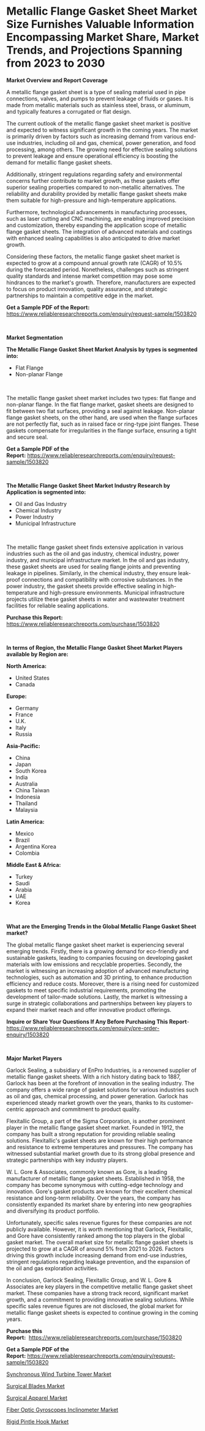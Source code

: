 <p><h1>Metallic Flange Gasket Sheet Market Size Furnishes Valuable Information Encompassing Market Share, Market Trends, and Projections Spanning from 2023 to 2030</h1></p><p><strong>Market Overview and Report Coverage</strong></p>
<p><p>A metallic flange gasket sheet is a type of sealing material used in pipe connections, valves, and pumps to prevent leakage of fluids or gases. It is made from metallic materials such as stainless steel, brass, or aluminum, and typically features a corrugated or flat design.</p><p>The current outlook of the metallic flange gasket sheet market is positive and expected to witness significant growth in the coming years. The market is primarily driven by factors such as increasing demand from various end-use industries, including oil and gas, chemical, power generation, and food processing, among others. The growing need for effective sealing solutions to prevent leakage and ensure operational efficiency is boosting the demand for metallic flange gasket sheets.</p><p>Additionally, stringent regulations regarding safety and environmental concerns further contribute to market growth, as these gaskets offer superior sealing properties compared to non-metallic alternatives. The reliability and durability provided by metallic flange gasket sheets make them suitable for high-pressure and high-temperature applications.</p><p>Furthermore, technological advancements in manufacturing processes, such as laser cutting and CNC machining, are enabling improved precision and customization, thereby expanding the application scope of metallic flange gasket sheets. The integration of advanced materials and coatings with enhanced sealing capabilities is also anticipated to drive market growth.</p><p>Considering these factors, the metallic flange gasket sheet market is expected to grow at a compound annual growth rate (CAGR) of 10.5% during the forecasted period. Nonetheless, challenges such as stringent quality standards and intense market competition may pose some hindrances to the market's growth. Therefore, manufacturers are expected to focus on product innovation, quality assurance, and strategic partnerships to maintain a competitive edge in the market.</p></p>
<p><strong>Get a Sample PDF of the Report:</strong> <a href="https://www.reliableresearchreports.com/enquiry/request-sample/1503820">https://www.reliableresearchreports.com/enquiry/request-sample/1503820</a></p>
<p>&nbsp;</p>
<p><strong>Market Segmentation</strong></p>
<p><strong>The Metallic Flange Gasket Sheet Market Analysis by types is segmented into:</strong></p>
<p><ul><li>Flat Flange</li><li>Non-planar Flange</li></ul></p>
<p>&nbsp;</p>
<p><p>The metallic flange gasket sheet market includes two types: flat flange and non-planar flange. In the flat flange market, gasket sheets are designed to fit between two flat surfaces, providing a seal against leakage. Non-planar flange gasket sheets, on the other hand, are used when the flange surfaces are not perfectly flat, such as in raised face or ring-type joint flanges. These gaskets compensate for irregularities in the flange surface, ensuring a tight and secure seal.</p></p>
<p><strong>Get a Sample PDF of the Report:</strong>&nbsp;<a href="https://www.reliableresearchreports.com/enquiry/request-sample/1503820">https://www.reliableresearchreports.com/enquiry/request-sample/1503820</a></p>
<p>&nbsp;</p>
<p><strong>The Metallic Flange Gasket Sheet Market Industry Research by Application is segmented into:</strong></p>
<p><ul><li>Oil and Gas Industry</li><li>Chemical Industry</li><li>Power Industry</li><li>Municipal Infrastructure</li></ul></p>
<p>&nbsp;</p>
<p><p>The metallic flange gasket sheet finds extensive application in various industries such as the oil and gas industry, chemical industry, power industry, and municipal infrastructure market. In the oil and gas industry, these gasket sheets are used for sealing flange joints and preventing leakage in pipelines. Similarly, in the chemical industry, they ensure leak-proof connections and compatibility with corrosive substances. In the power industry, the gasket sheets provide effective sealing in high-temperature and high-pressure environments. Municipal infrastructure projects utilize these gasket sheets in water and wastewater treatment facilities for reliable sealing applications.</p></p>
<p><strong>Purchase this Report:</strong>&nbsp; <a href="https://www.reliableresearchreports.com/purchase/1503820">https://www.reliableresearchreports.com/purchase/1503820</a></p>
<p>&nbsp;</p>
<p><strong>In terms of Region, the Metallic Flange Gasket Sheet Market Players available by Region are:</strong></p>
<p>
    <p> <strong> North America: </strong>
        <ul>
            <li>United States</li>
            <li>Canada</li>
        </ul>
        </p> 
    <p> <strong> Europe: </strong>
        <ul>
            <li>Germany</li>
            <li>France</li>
            <li>U.K.</li>
            <li>Italy</li>
            <li>Russia</li>
        </ul>
        </p> 
    <p> <strong> Asia-Pacific: </strong>
        <ul>
            <li>China</li>
            <li>Japan</li>
            <li>South Korea</li>
            <li>India</li>
            <li>Australia</li>
            <li>China Taiwan</li>
            <li>Indonesia</li>
            <li>Thailand</li>
            <li>Malaysia</li>
        </ul>
        </p> 
    <p> <strong> Latin America: </strong>
        <ul>
            <li>Mexico</li>
            <li>Brazil</li>
            <li>Argentina Korea</li>
            <li>Colombia</li>
        </ul>
        </p> 
    <p> <strong> Middle East & Africa: </strong>
        <ul>
            <li>Turkey</li>
            <li>Saudi</li>
            <li>Arabia</li>
            <li>UAE</li>
            <li>Korea</li>
        </ul>
    </p>
    </p>
<p>&nbsp;</p>
<p><strong>What are the Emerging Trends in the Global Metallic Flange Gasket Sheet market?</strong></p>
<p><p>The global metallic flange gasket sheet market is experiencing several emerging trends. Firstly, there is a growing demand for eco-friendly and sustainable gaskets, leading to companies focusing on developing gasket materials with low emissions and recyclable properties. Secondly, the market is witnessing an increasing adoption of advanced manufacturing technologies, such as automation and 3D printing, to enhance production efficiency and reduce costs. Moreover, there is a rising need for customized gaskets to meet specific industrial requirements, promoting the development of tailor-made solutions. Lastly, the market is witnessing a surge in strategic collaborations and partnerships between key players to expand their market reach and offer innovative product offerings.</p></p>
<p><strong>Inquire or Share Your Questions If Any Before Purchasing This Report</strong>- <a href="https://www.reliableresearchreports.com/enquiry/pre-order-enquiry/1503820">https://www.reliableresearchreports.com/enquiry/pre-order-enquiry/1503820</a></p>
<p>&nbsp;</p>
<p><strong>Major Market Players</strong></p>
<p><p>Garlock Sealing, a subsidiary of EnPro Industries, is a renowned supplier of metallic flange gasket sheets. With a rich history dating back to 1887, Garlock has been at the forefront of innovation in the sealing industry. The company offers a wide range of gasket solutions for various industries such as oil and gas, chemical processing, and power generation. Garlock has experienced steady market growth over the years, thanks to its customer-centric approach and commitment to product quality.</p><p>Flexitallic Group, a part of the Sigma Corporation, is another prominent player in the metallic flange gasket sheet market. Founded in 1912, the company has built a strong reputation for providing reliable sealing solutions. Flexitallic's gasket sheets are known for their high performance and resistance to extreme temperatures and pressures. The company has witnessed substantial market growth due to its strong global presence and strategic partnerships with key industry players.</p><p>W. L. Gore & Associates, commonly known as Gore, is a leading manufacturer of metallic flange gasket sheets. Established in 1958, the company has become synonymous with cutting-edge technology and innovation. Gore's gasket products are known for their excellent chemical resistance and long-term reliability. Over the years, the company has consistently expanded its market share by entering into new geographies and diversifying its product portfolio.</p><p>Unfortunately, specific sales revenue figures for these companies are not publicly available. However, it is worth mentioning that Garlock, Flexitallic, and Gore have consistently ranked among the top players in the global gasket market. The overall market size for metallic flange gasket sheets is projected to grow at a CAGR of around 5% from 2021 to 2026. Factors driving this growth include increasing demand from end-use industries, stringent regulations regarding leakage prevention, and the expansion of the oil and gas exploration activities.</p><p>In conclusion, Garlock Sealing, Flexitallic Group, and W. L. Gore & Associates are key players in the competitive metallic flange gasket sheet market. These companies have a strong track record, significant market growth, and a commitment to providing innovative sealing solutions. While specific sales revenue figures are not disclosed, the global market for metallic flange gasket sheets is expected to continue growing in the coming years.</p></p>
<p><strong>Purchase this Report:</strong>&nbsp;&nbsp;<a href="https://www.reliableresearchreports.com/purchase/1503820">https://www.reliableresearchreports.com/purchase/1503820</a></p>
<p></p>
<p><strong>Get a Sample PDF of the Report:</strong>&nbsp;<a href="https://www.reliableresearchreports.com/enquiry/request-sample/1503820">https://www.reliableresearchreports.com/enquiry/request-sample/1503820</a></p>
<p><p><a href="https://www.linkedin.com/pulse/decoding-synchronous-wind-turbine-tower-market-deep/">Synchronous Wind Turbine Tower Market</a></p><p><a href="https://medium.com/@kevinbarnes75/surgical-blades-market-size-cagr-trends-2024-2030-cd50493df4a9">Surgical Blades Market</a></p><p><a href="https://medium.com/@olenwuckert56/surgical-apparel-market-size-cagr-trends-2024-2030-8529537a9093">Surgical Apparel Market</a></p><p><a href="https://www.linkedin.com/pulse/fiber-optic-gyroscopes-inclinometer-market-size-share/">Fiber Optic Gyroscopes Inclinometer Market</a></p><p><a href="https://www.linkedin.com/pulse/rigid-pintle-hook-market-size-share-global-analysis-report/">Rigid Pintle Hook Market</a></p></p>